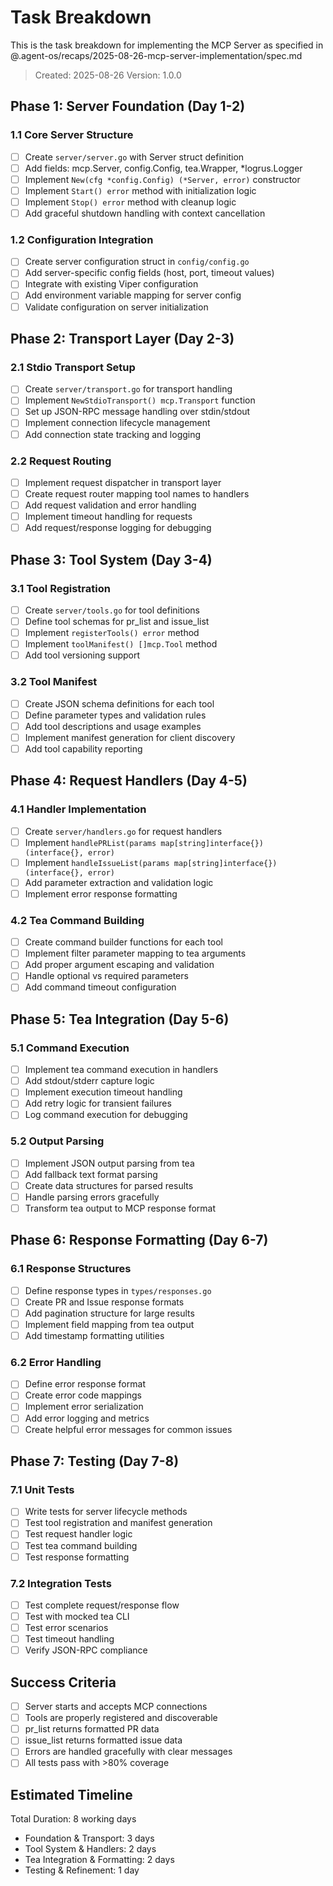 # Task Breakdown

This is the task breakdown for implementing the MCP Server as specified in @.agent-os/recaps/2025-08-26-mcp-server-implementation/spec.md

> Created: 2025-08-26
> Version: 1.0.0

## Phase 1: Server Foundation (Day 1-2)

### 1.1 Core Server Structure
- [ ] Create `server/server.go` with Server struct definition
- [ ] Add fields: mcp.Server, config.Config, tea.Wrapper, *logrus.Logger
- [ ] Implement `New(cfg *config.Config) (*Server, error)` constructor
- [ ] Implement `Start() error` method with initialization logic
- [ ] Implement `Stop() error` method with cleanup logic
- [ ] Add graceful shutdown handling with context cancellation

### 1.2 Configuration Integration
- [ ] Create server configuration struct in `config/config.go`
- [ ] Add server-specific config fields (host, port, timeout values)
- [ ] Integrate with existing Viper configuration
- [ ] Add environment variable mapping for server config
- [ ] Validate configuration on server initialization

## Phase 2: Transport Layer (Day 2-3)

### 2.1 Stdio Transport Setup
- [ ] Create `server/transport.go` for transport handling
- [ ] Implement `NewStdioTransport() mcp.Transport` function
- [ ] Set up JSON-RPC message handling over stdin/stdout
- [ ] Implement connection lifecycle management
- [ ] Add connection state tracking and logging

### 2.2 Request Routing
- [ ] Implement request dispatcher in transport layer
- [ ] Create request router mapping tool names to handlers
- [ ] Add request validation and error handling
- [ ] Implement timeout handling for requests
- [ ] Add request/response logging for debugging

## Phase 3: Tool System (Day 3-4)

### 3.1 Tool Registration
- [ ] Create `server/tools.go` for tool definitions
- [ ] Define tool schemas for pr_list and issue_list
- [ ] Implement `registerTools() error` method
- [ ] Implement `toolManifest() []mcp.Tool` method
- [ ] Add tool versioning support

### 3.2 Tool Manifest
- [ ] Create JSON schema definitions for each tool
- [ ] Define parameter types and validation rules
- [ ] Add tool descriptions and usage examples
- [ ] Implement manifest generation for client discovery
- [ ] Add tool capability reporting

## Phase 4: Request Handlers (Day 4-5)

### 4.1 Handler Implementation
- [ ] Create `server/handlers.go` for request handlers
- [ ] Implement `handlePRList(params map[string]interface{}) (interface{}, error)`
- [ ] Implement `handleIssueList(params map[string]interface{}) (interface{}, error)`
- [ ] Add parameter extraction and validation logic
- [ ] Implement error response formatting

### 4.2 Tea Command Building
- [ ] Create command builder functions for each tool
- [ ] Implement filter parameter mapping to tea arguments
- [ ] Add proper argument escaping and validation
- [ ] Handle optional vs required parameters
- [ ] Add command timeout configuration

## Phase 5: Tea Integration (Day 5-6)

### 5.1 Command Execution
- [ ] Implement tea command execution in handlers
- [ ] Add stdout/stderr capture logic
- [ ] Implement execution timeout handling
- [ ] Add retry logic for transient failures
- [ ] Log command execution for debugging

### 5.2 Output Parsing
- [ ] Implement JSON output parsing from tea
- [ ] Add fallback text format parsing
- [ ] Create data structures for parsed results
- [ ] Handle parsing errors gracefully
- [ ] Transform tea output to MCP response format

## Phase 6: Response Formatting (Day 6-7)

### 6.1 Response Structures
- [ ] Define response types in `types/responses.go`
- [ ] Create PR and Issue response formats
- [ ] Add pagination structure for large results
- [ ] Implement field mapping from tea output
- [ ] Add timestamp formatting utilities

### 6.2 Error Handling
- [ ] Define error response format
- [ ] Create error code mappings
- [ ] Implement error serialization
- [ ] Add error logging and metrics
- [ ] Create helpful error messages for common issues

## Phase 7: Testing (Day 7-8)

### 7.1 Unit Tests
- [ ] Write tests for server lifecycle methods
- [ ] Test tool registration and manifest generation
- [ ] Test request handler logic
- [ ] Test tea command building
- [ ] Test response formatting

### 7.2 Integration Tests
- [ ] Test complete request/response flow
- [ ] Test with mocked tea CLI
- [ ] Test error scenarios
- [ ] Test timeout handling
- [ ] Verify JSON-RPC compliance

## Success Criteria

- [ ] Server starts and accepts MCP connections
- [ ] Tools are properly registered and discoverable
- [ ] pr_list returns formatted PR data
- [ ] issue_list returns formatted issue data
- [ ] Errors are handled gracefully with clear messages
- [ ] All tests pass with >80% coverage

## Estimated Timeline

Total Duration: 8 working days
- Foundation & Transport: 3 days
- Tool System & Handlers: 2 days  
- Tea Integration & Formatting: 2 days
- Testing & Refinement: 1 day